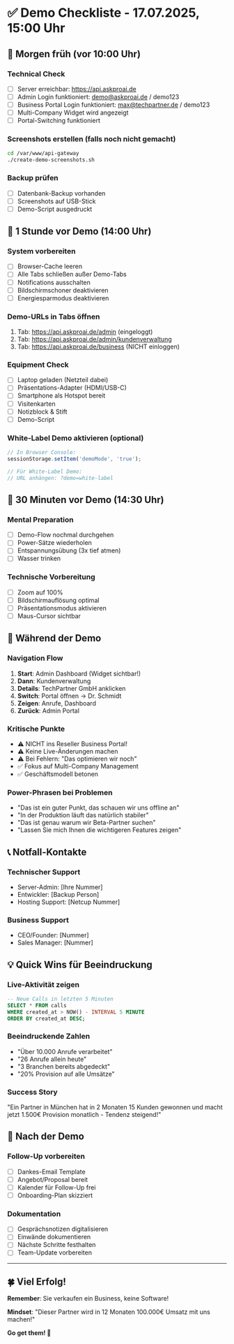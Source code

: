 # ✅ Demo Checkliste - 17.07.2025, 15:00 Uhr

## 🌅 Morgen früh (vor 10:00 Uhr)

### Technical Check
- [ ] Server erreichbar: https://api.askproai.de
- [ ] Admin Login funktioniert: demo@askproai.de / demo123
- [ ] Business Portal Login funktioniert: max@techpartner.de / demo123
- [ ] Multi-Company Widget wird angezeigt
- [ ] Portal-Switching funktioniert

### Screenshots erstellen (falls noch nicht gemacht)
```bash
cd /var/www/api-gateway
./create-demo-screenshots.sh
```

### Backup prüfen
- [ ] Datenbank-Backup vorhanden
- [ ] Screenshots auf USB-Stick
- [ ] Demo-Script ausgedruckt

## 🏢 1 Stunde vor Demo (14:00 Uhr)

### System vorbereiten
- [ ] Browser-Cache leeren
- [ ] Alle Tabs schließen außer Demo-Tabs
- [ ] Notifications ausschalten
- [ ] Bildschirmschoner deaktivieren
- [ ] Energiesparmodus deaktivieren

### Demo-URLs in Tabs öffnen
1. Tab: https://api.askproai.de/admin (eingeloggt)
2. Tab: https://api.askproai.de/admin/kundenverwaltung
3. Tab: https://api.askproai.de/business (NICHT einloggen)

### Equipment Check
- [ ] Laptop geladen (Netzteil dabei)
- [ ] Präsentations-Adapter (HDMI/USB-C)
- [ ] Smartphone als Hotspot bereit
- [ ] Visitenkarten
- [ ] Notizblock & Stift
- [ ] Demo-Script

### White-Label Demo aktivieren (optional)
```javascript
// In Browser Console:
sessionStorage.setItem('demoMode', 'true');

// Für White-Label Demo:
// URL anhängen: ?demo=white-label
```

## 🎯 30 Minuten vor Demo (14:30 Uhr)

### Mental Preparation
- [ ] Demo-Flow nochmal durchgehen
- [ ] Power-Sätze wiederholen
- [ ] Entspannungsübung (3x tief atmen)
- [ ] Wasser trinken

### Technische Vorbereitung
- [ ] Zoom auf 100%
- [ ] Bildschirmauflösung optimal
- [ ] Präsentationsmodus aktivieren
- [ ] Maus-Cursor sichtbar

## 🚀 Während der Demo

### Navigation Flow
1. **Start**: Admin Dashboard (Widget sichtbar!)
2. **Dann**: Kundenverwaltung
3. **Details**: TechPartner GmbH anklicken
4. **Switch**: Portal öffnen → Dr. Schmidt
5. **Zeigen**: Anrufe, Dashboard
6. **Zurück**: Admin Portal

### Kritische Punkte
- ⚠️ NICHT ins Reseller Business Portal!
- ⚠️ Keine Live-Änderungen machen
- ⚠️ Bei Fehlern: "Das optimieren wir noch"
- ✅ Fokus auf Multi-Company Management
- ✅ Geschäftsmodell betonen

### Power-Phrasen bei Problemen
- "Das ist ein guter Punkt, das schauen wir uns offline an"
- "In der Produktion läuft das natürlich stabiler"
- "Das ist genau warum wir Beta-Partner suchen"
- "Lassen Sie mich Ihnen die wichtigeren Features zeigen"

## 📞 Notfall-Kontakte

### Technischer Support
- Server-Admin: [Ihre Nummer]
- Entwickler: [Backup Person]
- Hosting Support: [Netcup Nummer]

### Business Support
- CEO/Founder: [Nummer]
- Sales Manager: [Nummer]

## 💡 Quick Wins für Beeindruckung

### Live-Aktivität zeigen
```sql
-- Neue Calls in letzten 5 Minuten
SELECT * FROM calls 
WHERE created_at > NOW() - INTERVAL 5 MINUTE 
ORDER BY created_at DESC;
```

### Beeindruckende Zahlen
- "Über 10.000 Anrufe verarbeitet"
- "26 Anrufe allein heute"
- "3 Branchen bereits abgedeckt"
- "20% Provision auf alle Umsätze"

### Success Story
"Ein Partner in München hat in 2 Monaten 15 Kunden gewonnen und macht jetzt 1.500€ Provision monatlich - Tendenz steigend!"

## 🎁 Nach der Demo

### Follow-Up vorbereiten
- [ ] Dankes-Email Template
- [ ] Angebot/Proposal bereit
- [ ] Kalender für Follow-Up frei
- [ ] Onboarding-Plan skizziert

### Dokumentation
- [ ] Gesprächsnotizen digitalisieren
- [ ] Einwände dokumentieren
- [ ] Nächste Schritte festhalten
- [ ] Team-Update vorbereiten

---

## 🍀 Viel Erfolg!

**Remember**: Sie verkaufen ein Business, keine Software!

**Mindset**: "Dieser Partner wird in 12 Monaten 100.000€ Umsatz mit uns machen!"

**Go get them! 🚀**